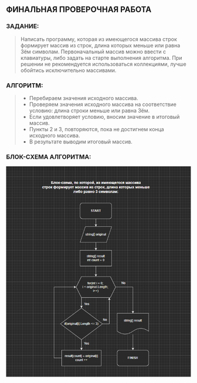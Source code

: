 ## **ФИНАЛЬНАЯ ПРОВЕРОЧНАЯ РАБОТА**


### **ЗАДАНИЕ:**

> Написать программу, которая из имеющегося массива строк формирует массив из строк, длина которых меньше или равна 3ём символам. Первоначальный массив можно ввести с клавиатуры, либо задать на старте выполнения алгоритма. При решении не рекомендуется использоваться коллекциями, лучше обойтись исключительно массивами.

### **АЛГОРИТМ:**

> - Перебираем значения исходного массива.
> - Проверяем значения исходного массива на соответствие условию: длина строки меньше или равна 3ём.
> - Если удовлетворяет условию, вносим значение в итоговый массив.
> - Пункты 2 и 3, повторяются, пока не достигнем конца исходного массива.
> - В результате выводим итоговый массив.


### **БЛОК-СХЕМА АЛГОРИТМА:**
    
![Блок-схема алгоритма](/Block_diagram.png)

